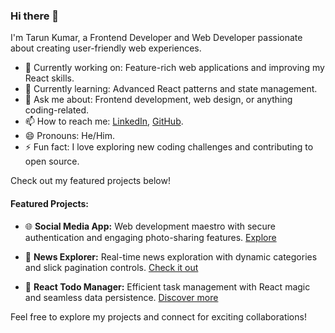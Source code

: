 ### Hi there 👋


I'm Tarun Kumar, a Frontend Developer and Web Developer passionate about creating user-friendly web experiences.

- 🔭 Currently working on: Feature-rich web applications and improving my React skills.
- 🌱 Currently learning: Advanced React patterns and state management.
- 💬 Ask me about: Frontend development, web design, or anything coding-related.
- 📫 How to reach me: [LinkedIn](https://www.linkedin.com/in/tarun-kumar-749125214/), [GitHub](https://github.com/Tarunkumar05).
- 😄 Pronouns: He/Him.
- ⚡ Fun fact: I love exploring new coding challenges and contributing to open source.

Check out my featured projects below!


#### Featured Projects:

- 🌐 **Social Media App:** Web development maestro with secure authentication and engaging photo-sharing features. [Explore](https://github.com/Tarunkumar05/social-app/tree/master)
  
- 📰 **News Explorer:** Real-time news exploration with dynamic categories and slick pagination controls. [Check it out](https://github.com/Tarunkumar05/News-Explorer-)

- 🚀 **React Todo Manager:** Efficient task management with React magic and seamless data persistence. [Discover more](https://github.com/Tarunkumar05/React-Todo-Manager)

Feel free to explore my projects and connect for exciting collaborations!
